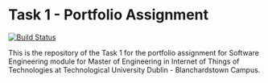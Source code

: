 # Task 1 - Portfolio Assignment

[![Build Status](https://travis-ci.org/joemccann/dillinger.svg?branch=master)](https://travis-ci.org/joemccann/dillinger)

This is the repository of the Task 1 for the portfolio assignment for Software Engineering module for Master of Engineering in Internet of Things of Technologies at Technological University Dublin - Blanchardstown Campus.
